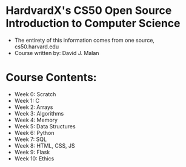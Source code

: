 # HardvardX's CS50 Open Source Introduction to Computer Science

* The entirety of this information comes from one source, cs50.harvard.edu
* Course written by: David J. Malan

# Course Contents: 

* Week 0: Scratch 
* Week 1: C
* Week 2: Arrays
* Week 3: Algorithms
* Week 4: Memory 
* Week 5: Data Structures
* Week 6: Python 
* Week 7: SQL 
* Week 8: HTML, CSS, JS
* Week 9: Flask
* Week 10: Ethics
